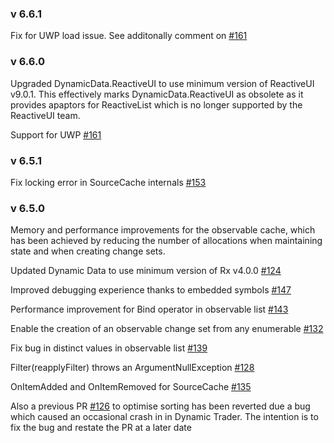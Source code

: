 ### v 6.6.1

Fix for UWP load issue. See additonally comment on [#161](https://github.com/RolandPheasant/DynamicData/issues/161)

### v 6.6.0

Upgraded DynamicData.ReactiveUI to use minimum version of ReactiveUI v9.0.1. 
This effectively marks DynamicData.ReactiveUI as obsolete as it provides apaptors for ReactiveList which is no longer supported by the ReactiveUI team.

Support for UWP [#161](https://github.com/RolandPheasant/DynamicData/issues/161)

### v 6.5.1

Fix locking error in SourceCache internals [#153](https://github.com/RolandPheasant/DynamicData/issues/153)

### v 6.5.0

Memory and performance improvements for the observable cache, which has been achieved by reducing the number of allocations when maintaining state and when creating change sets.

Updated Dynamic Data to use minimum version of Rx v4.0.0 [#124](https://github.com/RolandPheasant/DynamicData/issues/124)

Improved debugging experience thanks to embedded symbols [#147](https://github.com/RolandPheasant/DynamicData/issues/147) 

Performance improvement for Bind operator in observable list  [#143](https://github.com/RolandPheasant/DynamicData/pull/143)

Enable the creation of an observable change set from any enumerable [#132](https://github.com/RolandPheasant/DynamicData/issues/132)

Fix bug in distinct values in observable list [#139](https://github.com/RolandPheasant/DynamicData/issues/139)

Filter(reapplyFilter) throws an ArgumentNullException [#128](https://github.com/RolandPheasant/DynamicData/issues/128)

OnItemAdded and OnItemRemoved for SourceCache [#135](https://github.com/RolandPheasant/DynamicData/pull/135)

Also a previous PR [#126](https://github.com/RolandPheasant/DynamicData/pull/126) to optimise sorting has been reverted due a bug which caused an occasional crash in in Dynamic Trader. The intention is to fix the bug and restate the PR at a later date
